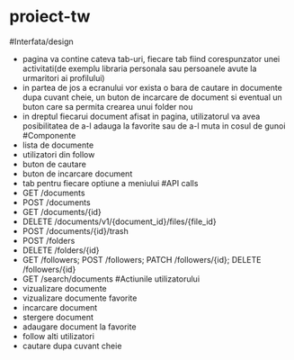 # proiect-tw

#Interfata/design
  - pagina va contine cateva tab-uri, fiecare tab fiind corespunzator unei activitati(de exemplu libraria personala sau persoanele avute       la urmaritori ai profilului)
  - in partea de jos a ecranului vor exista o bara de cautare in documente dupa cuvant cheie, un buton de incarcare de document si             eventual un buton care sa permita crearea unui folder nou
  - in dreptul fiecarui document afisat in pagina, utilizatorul va avea posibilitatea de a-l adauga la favorite sau de a-l muta in cosul       de gunoi
#Componente
  - lista de documente
  - utilizatori din follow
  - buton de cautare
  - buton de incarcare document
  - tab pentru fiecare optiune a meniului
#API calls
  - GET /documents
  - POST /documents
  - GET /documents/{id} 
  - DELETE /documents/v1/{document_id}/files/{file_id}
  - POST /documents/{id}/trash
  - POST /folders
  - DELETE /folders/{id}
  - GET /followers; POST /followers; PATCH /followers/{id}; DELETE /followers/{id}
  - GET /search/documents
#Actiunile utilizatorului
  - vizualizare documente 
  - vizualizare documente favorite
  - incarcare document
  - stergere document
  - adaugare document la favorite
  - follow alti utilizatori
  - cautare dupa cuvant cheie
   
